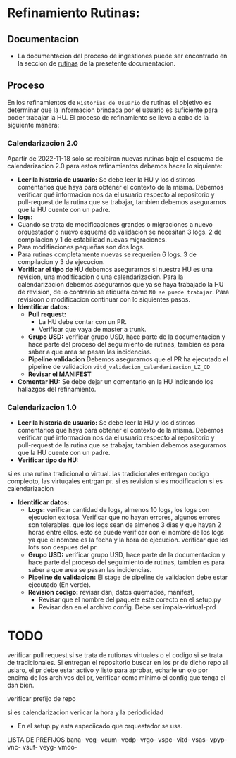 # Refinamiento Rutinas:

## Documentacion
- La documentacion del proceso de ingestiones puede ser encontrado en la seccion de [rutinas](../rutinas/README.md) de la presetente documentacion.

## Proceso
En los refinamientos de `Historias de Usuario` de rutinas el objetivo es determinar que la informacion brindada por el usuario es suficiente para poder trabajar la HU. El proceso de refinamiento se lleva a cabo de la siguiente manera:

### Calendarizacion 2.0
Apartir de 2022-11-18 solo se recibiran nuevas rutinas bajo el esquema de calendarizacion 2.0 para estos refinamientos debemos hacer lo siquiente:

- **Leer la historia de usuario:** Se debe leer la HU y los distintos comentarios que haya para obtener el contexto de la misma. Debemos verificar qué informacion nos da el usuario respecto al repositorio y pull-request de la rutina que se trabajar, tambien debemos asegurarnos que la HU cuente con un padre.
- **logs:** 
 - Cuando se trata de modificaciones grandes o migraciones a nuevo orquestador o nuevo esquema de validacion se necesitan 3 logs. 2 de compilacion y 1 de estabilidad nuevas migraciones.
 - Para modifiaciones pequeñas son dos logs.
 - Para rutinas completamente nuevas se requerien 6 logs. 3 de compilacion y 3 de ejecucion.
- **Verificar el tipo de HU**
debemos asegurarnos si nuestra HU es una revision, una modificacion o una calendarizacion. Para la calendarizacion debemos asegurarnos que ya se haya trabajado la HU de revision, de lo contrario se etiqueta como `NO se puede trabajar`. Para revisioon o modificacion continuar con lo siquientes pasos.
- **Identificar datos:**
    - **Pull request:**
        - La HU debe contar con un PR.
        - Verificar que vaya de master a trunk.
    - **Grupo USD:** verificar grupo USD, hace parte de la documentacion y hace parte del proceso del seguimiento de rutinas, tambien es para saber a que area se pasan las incidencias.
    - **Pipeline validacion** Debemos asegurarnos que el PR ha ejecutado el pipeline de validacion `vitd_validacion_calendarizacion_LZ_CD`
    - **Revisar el MANIFEST**
- **Comentar HU:** Se debe dejar un comentario en la HU indicando los hallazgos del refinamiento.


### Calendarizacion 1.0

- **Leer la historia de usuario:** Se debe leer la HU y los distintos comentarios que haya para obtener el contexto de la misma. Debemos verificar qué informacion nos da el usuario respecto al repositorio y pull-request de la rutina que se trabajar, tambien debemos asegurarnos que la HU cuente con un padre.
- **Verificar tipo de HU:**

si es una rutina tradicional o virtual. las tradicionales entregan codigo compleoto, las virtuqales entrgan pr. 
si es revision
si es modificacion
si es calendarizacion


- **Identificar datos:**
    - **Logs:** verificar cantidad de logs, almenos 10 logs, los logs con ejecucion exitosa. Verificar que no hayan errores, algunos errores son tolerables. que los logs sean de almenos 3 dias y que hayan 2 horas entre ellos. esto se puede verificar con el nombre de los logs ya que el nombre es la fecha y la hora de ejecucion. verificar que los lofs son despues del pr.
    - **Grupo USD:** verificar grupo USD, hace parte de la documentacion y hace parte del proceso del seguimiento de rutinas, tambien es para saber a que area se pasan las incidencias.
    - **Pipeline de validacion:** El stage de pipeline de validacion debe estar ejecutado (En verde).
    - **Revision codigo:** revisar dsn, datos quemados, manifest, 
        - Revisar que el nombre del paquete este corecto en el setup.py
        - Revisar dsn en el archivo config. Debe ser impala-virtual-prd


# TODO

verificar pull request si se trata de rutionas virtuales o el codigo si se trata de tradicionales.
Si entregan el repositorio buscar en los pr de  dicho repo al usiaro, el pr debe estar activo y listo para aprobar, echarle un ojo por encima de los archivos del pr, verificar como minimo el config que tenga el dsn bien.

verificar prefijo de repo



si es calendarizacion veriicar la hora y la periodicidad
- En el setup.py esta especiicado que orquestador se usa.



LISTA DE PREFIJOS
bana-
veg-
vcum-
vedp-
vrgo-
vspc-
vitd-
vsas-
vpyp-
vnc-
vsuf-
veyg-
vmdo-